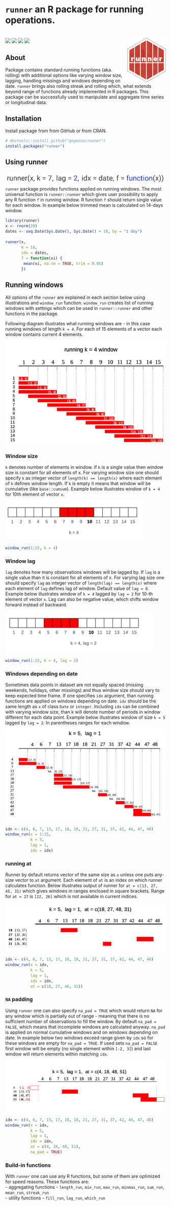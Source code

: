 
# `runner` an R package for running operations.

# <img src="man/figures/hexlogo.png" align="right" />

<!-- badges: start -->

[![](https://cranlogs.r-pkg.org/badges/runner)](https://CRAN.R-project.org/package=runner)
[![](https://travis-ci.org/gogonzo/runner.svg?branch=master)](https://travis-ci.org/gogonzo/runner)
[![](https://ci.appveyor.com/api/projects/status/github/gogonzo/runner?branch=master&svg=true)](https://ci.appveyor.com/project/gogonzo/runner)
[![](https://codecov.io/gh/gogonzo/runner/branch/master/graph/badge.svg)](https://codecov.io/gh/gogonzo/runner/branch/master)
<!-- badges: end -->

## About

Package contains standard running functions (aka. rolling) with
additional options like varying window size, lagging, handling missings
and windows depending on date. `runner` brings also rolling streak and
rolling which, what extends beyond range of functions already
implemented in R packages. This package can be successfully used to
manipulate and aggregate time series or longitudinal data.

## Installation

Install package from from GitHub or from CRAN.

``` r
# devtools::install_github("gogonzo/runner")
install.packages("runner")
```

## Using runner

![](man/figures/using_runner.png) `runner` package provides functions
applied on running windows. The most universal function is
`runner::runner` which gives user possibility to apply any R function
`f` in running window. R function `f` should return single value for
each window. In example below trimmed mean is calculated on 14-days
window.

``` r
library(runner)
x <- rnorm(20)
dates <- seq.Date(Sys.Date(), Sys.Date() + 19, by = "1 day")

runner(x, 
       k = 14, 
       idx = dates, 
       f = function(xi) {
        mean(xi, na.rm = TRUE, trim = 0.05)
       })
```

## Running windows

All options of the `runner` are explained in each section below using
illustrations and `window_run` function. `window_run` creates list of
running windows with settings which can be used in `runner::runner` and
other functions in the package.

Following diagram illustrates what running windows are - in this case
running windows of length `k = 4`. For each of 15 elements of a vector
each window contains current 4 elements.

![](man/figures/running_windows_explain.png)

### Window size

`k` denotes number of elements in window. If `k` is a single value then
window size is constant for all elements of x. For varying window size
one should specify `k` as integer vector of `length(k) == length(x)`
where each element of `k` defines window length. If `k` is empty it
means that window will be cumulative (like `base::cumsum`). Example
below illustrates window of `k = 4` for 10th element of vector `x`.

![](man/figures/constant_window.png)

``` r
window_run(1:15, k = 4)
```

### Window lag

`lag` denotes how many observations windows will be lagged by. If `lag`
is a single value than it is constant for all elements of x. For varying
lag size one should specify `lag` as integer vector of `length(lag) ==
length(x)` where each element of `lag` defines lag of window. Default
value of `lag = 0`. Example below illustrates window of `k = 4` lagged
by `lag = 2` for 10-th element of vector `x`. Lag can also be negative
value, which shifts window forward instead of backward.

![](man/figures/lagged_window_k_lag.png)

``` r
window_run(1:15, k = 4, lag = 2)
```

### Windows depending on date

Sometimes data points in dataset are not equally spaced (missing
weekends, holidays, other missings) and thus window size should vary to
keep expected time frame. If one specifies `idx` argument, than running
functions are applied on windows depending on date. `idx` should be the
same length as `x` of class `Date` or `integer`. Including `idx` can be
combined with varying window size, than k will denote number of periods
in window different for each data point. Example below illustrates
window of size `k = 5` lagged by `lag = 2`. In parentheses ranges for
each window.

![](man/figures/running_date_windows_explain.png)

``` r
idx <- c(4, 6, 7, 13, 17, 18, 18, 21, 27, 31, 37, 42, 44, 47, 48)
window_run(x = 1:15, 
           k = 5, 
           lag = 1, 
           idx = idx)
```

### running at

Runner by default returns vector of the same size as `x` unless one puts
any-size vector to `at` argument. Each element of `at` is an index on
which runner calculates function. Below illustrates output of runner for
`at = c(13, 27, 45, 31)` which gives windows in ranges enclosed in
square brackets. Range for `at = 27` is `[22, 26]` which is not
available in current indices.

![](man/figures/runner_at_date.png)

``` r
idx <- c(4, 6, 7, 13, 17, 18, 18, 21, 27, 31, 37, 42, 44, 47, 48)
window_run(x = idx, 
           k = 5, 
           lag = 1, 
           idx = idx, 
           at = c(18, 27, 48, 31))
```

### `NA` padding

Using `runner` one can also specify `na_pad = TRUE` which would return
`NA` for any window which is partially out of range - meaning that there
is no sufficient number of observations to fill the window. By default
`na_pad = FALSE`, which means that incomplete windows are calculated
anyway. `na_pad` is applied on normal cumulative windows and on windows
depending on date. In example below two windows exceed range given by
`idx` so for these windows are empty for `na_pad = TRUE`. If used sets
`na_pad = FALSE` first window will be empty (no single element within
`[-2, 3]`) and last window will return elements within matching `idx`.

![](man/figures/runner_at_date_na_pad.png)

``` r
idx <- c(4, 6, 7, 13, 17, 18, 18, 21, 27, 31, 37, 42, 44, 47, 48)
window_run(x = idx, 
           k = 5, 
           lag = 1, 
           idx = idx, 
           at = c(4, 18, 48, 51),
           na_pad = TRUE)
```

### Build-in functions

With `runner` one can use any R functions, but some of them are
optimized for speed reasons. These functions are:  
\- aggregating functions - `length_run`, `min_run`, `max_run`,
`minmax_run`, `sum_run`, `mean_run`, `streak_run`  
\- utility functions - `fill_run`, `lag_run`, `which_run`
